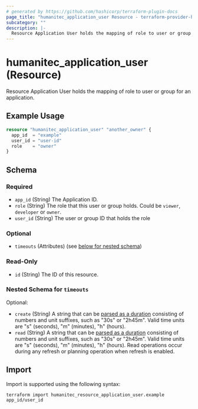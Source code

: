```yaml
---
# generated by https://github.com/hashicorp/terraform-plugin-docs
page_title: "humanitec_application_user Resource - terraform-provider-humanitec"
subcategory: ""
description: |-
  Resource Application User holds the mapping of role to user or group for an application.
---
```


# humanitec_application_user (Resource)

Resource Application User holds the mapping of role to user or group for an application.

## Example Usage

```terraform
resource "humanitec_application_user" "another_owner" {
  app_id  = "example"
  user_id = "user-id"
  role    = "owner"
}
```

<!-- schema generated by tfplugindocs -->
## Schema

### Required

- `app_id` (String) The Application ID.
- `role` (String) The role that this user or group holds. Could be `viewer`, `developer` or `owner`.
- `user_id` (String) The user or group ID that holds the role

### Optional

- `timeouts` (Attributes) (see [below for nested schema](#nestedatt--timeouts))

### Read-Only

- `id` (String) The ID of this resource.

<a id="nestedatt--timeouts"></a>
### Nested Schema for `timeouts`

Optional:

- `create` (String) A string that can be [parsed as a duration](https://pkg.go.dev/time#ParseDuration) consisting of numbers and unit suffixes, such as "30s" or "2h45m". Valid time units are "s" (seconds), "m" (minutes), "h" (hours).
- `read` (String) A string that can be [parsed as a duration](https://pkg.go.dev/time#ParseDuration) consisting of numbers and unit suffixes, such as "30s" or "2h45m". Valid time units are "s" (seconds), "m" (minutes), "h" (hours). Read operations occur during any refresh or planning operation when refresh is enabled.

## Import

Import is supported using the following syntax:

```shell
terraform import humanitec_resource_application_user.example app_id/user_id
```
